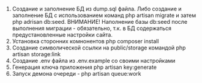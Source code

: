 1. Создание и заполнение БД из dump.sql файла. Либо создание и заполнение БД с использованием команд php artisan migrate и затем php adrisan db:seed. 
ВНИМАНИЕ! Наполнение базы db:seed после выполнения миграции - обязательно, т.к. в БД содержаться предустановленные настройки сайта.
2. Установка сторонних комнонентов php composer install
3. Создание символической ссылки на public/storage командой php artisan storage:link
4. Создание .env файла из .env.example со своими настройками
4. Генерация ключа приложения  php artisan key:generate
5. Запуск демона очереди - php artisan queue:work